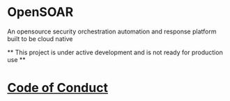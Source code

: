 # OpenSOAR

An opensource security orchestration automation and response platform built to be cloud native

** This project is under active development and is not ready for production use **

# [Code of Conduct](./CODE_OF_CONDUCT)
